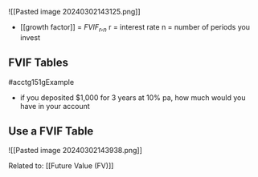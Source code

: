 ![[Pasted image 20240302143125.png]]
- [[growth factor]] = $FVIF_r,_n$
		r = interest rate
		n = number of periods you invest

## FVIF Tables
#acctg151gExample 
- if you deposited $1,000 for 3 years at 10% pa, how much would you have in your account

## Use a FVIF Table
![[Pasted image 20240302143938.png]]



Related to: [[Future Value (FV)]]